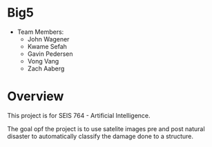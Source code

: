 # Big5

* Team Members:
  - John Wagener
  - Kwame Sefah
  - Gavin Pedersen 
  - Vong Vang
  - Zach Aaberg

# Overview
This project is for SEIS 764 - Artificial Intelligence.

The goal opf the project is to use satelite images pre and post natural disaster to automatically classify the damage done to a structure.



